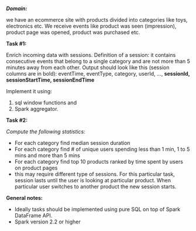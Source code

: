 ***Domain:***

we have an ecommerce site with products divided into categories like toys, electronics etc. We receive events like product was seen (impression), product page was opened, product was purchased etc.

**Task #1:**

Enrich incoming data with sessions. Definition of a session: it contains consecutive events that belong to a single category and are not more than 5 minutes away from each other. Output should look like this (session columns are in bold):
eventTime, eventType, category, userId, ..., **​sessionId, sessionStartTime, sessionEndTime** 

Implement it using:
 1) sql window functions and 
 2) Spark aggregator.

**Task #2:**

*Compute the following statistics:*

- For each category find median session duration
- For each category find # of unique users spending less than 1 min, 1 to 5 mins and more
than 5 mins
- For each category find top 10 products ranked by time spent by users on product pages
- this may require different type of sessions. For this particular task, session lasts until the user is looking at particular product. When particular user switches to another product the new session starts.

**General notes:**
- Ideally tasks should be implemented using pure SQL on top of Spark DataFrame API.
- Spark version 2.2 or higher
